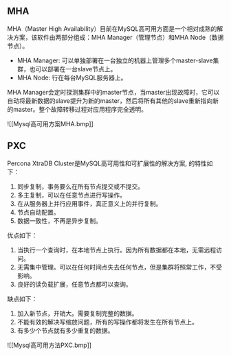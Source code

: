 ## MHA

MHA（Master High Availability）目前在MySQL高可用方面是一个相对成熟的解决方案，该软件由两部分组成：MHA Manager（管理节点）和MHA Node（数据节点）。

- MHA Manager: 可以单独部署在一台独立的机器上管理多个master-slave集群，也可以部署在一台slave节点上。
- MHA Node: 行在每台MySQL服务器上。

MHA Manager会定时探测集群中的master节点，当master出现故障时，它可以自动将最新数据的slave提升为新的master，然后将所有其他的slave重新指向新的master。整个故障转移过程对应用程序完全透明。

![[Mysql高可用方案MHA.bmp]]

## PXC

Percona XtraDB Cluster是MySQL高可用性和可扩展性的解决方案, 的特性如下：

1. 同步复制，事务要么在所有节点提交或不提交。
2. 多主复制，可以在任意节点进行写操作。
3. 在从服务器上并行应用事件，真正意义上的并行复制。
4. 节点自动配置。
5. 数据一致性，不再是异步复制。

优点如下：

1. 当执行一个查询时，在本地节点上执行。因为所有数据都在本地，无需远程访问。
2. 无需集中管理。可以在任何时间点失去任何节点，但是集群将照常工作，不受影响。
3. 良好的读负载扩展，任意节点都可以查询。

缺点如下：

1. 加入新节点，开销大。需要复制完整的数据。
2. 不能有效的解决写缩放问题，所有的写操作都将发生在所有节点上。
3. 有多少个节点就有多少重复的数据。

![[Mysql高可用方法PXC.bmp]]
